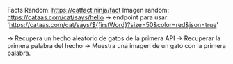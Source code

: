 Facts Random: https://catfact.ninja/fact
Imagen random: https://cataas.com/cat/says/hello
  -> endpoint para usar: 'https://cataas.com/cat/says/${firstWord}?size=50&color=red&json=true'

-> Recupera un hecho aleatorio de gatos de la primera API
-> Recuperar la primera palabra del hecho
-> Muestra una imagen de un gato con la primera palabra.